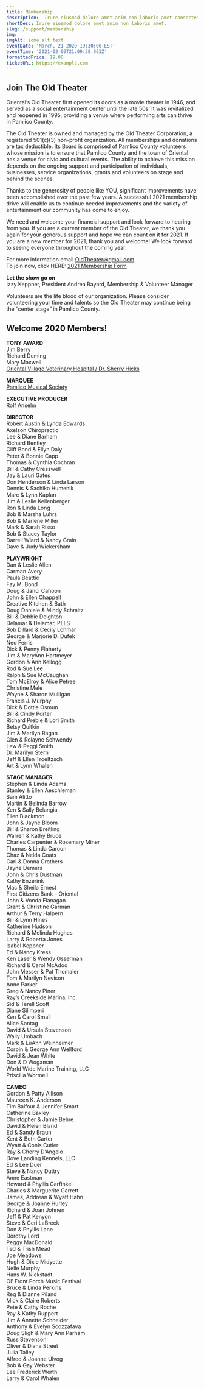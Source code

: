 ```yaml
---
title: Membership 
description:  Irure eiusmod dolore amet anim non laboris amet consectetur quis laboris consectetur. Ad dolore et pariatur ad sit ex officia ipsum proident adipisicing pariatur culpa duis. Irure nulla excepteur nulla dolore quis reprehenderit elit aliqua dolor voluptate anim do elit cupidatat.
shortDesc: Irure eiusmod dolore amet anim non laboris amet.
slug: /support/membership
img: 
imgAlt: some alt text
eventDate: 'March, 21 2020 19:30:00 EST'
eventTime: '2021-02-05T21:09:38.963Z'
formattedPrice: 19.00
ticketURL: https://example.com
---
```



## Join The Old Theater

Oriental’s Old Theater first opened its doors as a movie theater in 1946, and served as a social entertainment center until the late 50s. It was revitalized and reopened in 1995, providing a venue where performing arts can thrive in Pamlico County.

The Old Theater is owned and managed by the Old Theater Corporation, a registered 501(c)(3) non-profit organization. All memberships and donations are tax deductible. Its Board is comprised of Pamlico County volunteers whose mission is to ensure that Pamlico County and the town of Oriental has a venue for civic and cultural events. The ability to achieve this mission depends on the ongoing support and participation of individuals, businesses, service organizations, grants and volunteers on stage and behind the scenes.

Thanks to the generosity of people like YOU, significant improvements have been accomplished over the past few years. A successful 2021 membership drive will enable us to continue needed improvements and the variety of entertainment our community has come to enjoy.

We need and welcome your financial support and look forward to hearing from you. If you are a current member of the Old Theater, we thank you again for your generous support and hope we can count on it for 2021. If you are a new member for 2021, thank you and welcome! We look forward to seeing everyone throughout the coming year.

For more information email [OldTheater@gmail.com](mailto:oldtheater@gmail.com).   
To join now, click HERE: [2021 Membership Form](#)   

**Let the show go on**  
Izzy Keppner, President
Andrea Bayard, Membership & Volunteer Manager

Volunteers are the life blood of our organization. Please consider volunteering your time and talents so the Old Theater may continue being the “center stage” in Pamlico County.



## Welcome 2020 Members!

**TONY AWARD**  
Jim Berry  
Richard Deming  
Mary Maxwell  
[Oriental Village Veterinary Hospital / Dr. Sherry Hicks](https://www.orientalvillageveterinaryhospital.com/)  

**MARQUEE**  
[Pamlico Musical Society](https://www.pamlicomusic.org/)

**EXECUTIVE PRODUCER**  
Rolf Anselm

**DIRECTOR**  
Robert Austin & Lynda Edwards  
Axelson Chiropractic  
Lee & Diane Barham  
Richard Bentley  
Cliff Bond & Ellyn Daly  
Peter & Bonnie Capp  
Thomas & Cynthia Cochran  
Bill & Cathy Cresswell  
Jay & Lauri Gates  
Don Henderson & Linda Larson  
Dennis & Sachiko Humenik  
Marc & Lynn Kaplan  
Jim & Leslie Kellenberger  
Ron & Linda Long  
Bob & Marsha Luhrs  
Bob & Marlene Miller  
Mark & Sarah Risso  
Bob & Stacey Taylor  
Darrell Wiard & Nancy Crain  
Dave & Judy Wickersham  

**PLAYWRIGHT**  
Dan & Leslie Allen  
Carman Avery  
Paula Beattie  
Fay M. Bond  
Doug & Janci Cahoon  
John & Ellen Chappell  
Creative Kitchen & Bath  
Doug Daniele & Mindy Schmitz  
Bill & Debbie Deighton  
Delamar & Delamar, PLLS  
Bob Dillard & Cecily Lohmar  
George & Marjorie D. Dufek  
Ned Ferris  
Dick & Penny Flaherty  
Jim & MaryAnn Hartmeyer  
Gordon & Ann Kellogg  
Rod & Sue Lee  
Ralph & Sue McCaughan  
Tom McElroy & Alice Petree  
Christine Mele  
Wayne & Sharon Mulligan  
Francis J. Murphy  
Dick & Dottie Osmun  
Bill & Cindy Porter  
Richard Preble & Lori Smith  
Betsy Quitkin  
Jim & Marilyn Ragan  
Glen & Rolayne Schwendy  
Lew & Peggi Smith  
Dr. Marilyn Stern  
Jeff & Ellen Troeltzsch  
Art & Lynn Whalen  

**STAGE MANAGER**  
Stephen & Linda Adams  
Stanley & Ellen Aeschleman  
Sam Alitto  
Martin & Belinda Barrow  
Ken & Sally Belangia  
Ellen Blackmon  
John & Jayne Bloom  
Bill & Sharon Breitling  
Warren & Kathy Bruce  
Charles Carpenter & Rosemary Miner  
Thomas & Linda Caroon  
Chaz & Nelda Coats  
Carl & Donna Crothers  
Jayne Demers  
John & Chris Dustman  
Kathy Enzerink  
Mac & Sheila Ernest  
First Citizens Bank – Oriental  
John & Vonda Flanagan  
Grant & Christine Garman  
Arthur & Terry Halpern  
Bill & Lynn Hines  
Katherine Hudson  
Richard & Melinda Hughes  
Larry & Roberta Jones  
Isabel Keppner  
Ed & Nancy Kress  
Ken Laser & Wendy Osserman  
Richard & Carol McAdoo  
John Messer & Pat Thomaier  
Tom & Marilyn Nevison  
Anne Parker  
Greg & Nancy Piner  
Ray’s Creekside Marina, Inc.  
Sid & Terell Scott  
Diane Silimperi  
Ken & Carol Small  
Alice Sontag  
David & Ursula Stevenson  
Wally Umbach  
Mark & LuAnn Weinheimer  
Corbin & George Ann Wellford  
David & Jean White  
Don & D Wogaman  
World Wide Marine Training, LLC  
Priscilla Wormell  

**CAMEO**  
Gordon & Patty Allison  
Maureen K. Anderson  
Tim Balfour & Jennifer Smart  
Catherine Baxley  
Christopher & Jamie Behre  
David & Helen Bland  
Ed & Sandy Braun  
Kent & Beth Carter  
Wyatt & Conis Cutler  
Ray & Cherry D’Angelo  
Dove Landing Kennels, LLC  
Ed & Lee Duer  
Steve & Nancy Duttry  
Anne Eastman  
Howard & Phyllis Garfinkel  
Charles & Marguerite Garrett  
James, Addrean & Wyatt Hahn  
George & Joanne Hurley  
Richard & Joan Johnen  
Jeff & Pat Kenyon  
Steve & Geri LaBreck  
Don & Phyllis Lane  
Dorothy Lord  
Peggy MacDonald  
Ted & Trish Mead  
Joe Meadows  
Hugh & Dixie Midyette  
Nelle Murphy  
Hans W. Nickstadt  
Ol’ Front Porch Music Festival  
Bruce & Linda Perkins  
Reg & Dianne Piland  
Mick & Claire Roberts  
Pete & Cathy Roche  
Ray & Kathy Ruppert  
Jim & Annette Schneider  
Anthony & Evelyn Scozzafava  
Doug Sligh & Mary Ann Parham  
Russ Stevenson  
Oliver & Diana Street  
Julia Talley  
Alfred & Joanne Ulvog  
Bob & Gay Webster  
Lee Frederick Werth  
Larry & Carol Whalen  